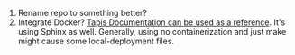 1. Rename repo to something better?
2. Integrate Docker? [Tapis Documentation can be used as a reference](https://github.com/tapis-project/documentation). It's using Sphinx as well. Generally, using no containerization and just make might cause some local-deployment files.
